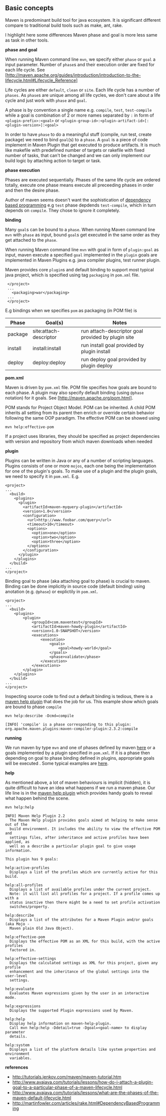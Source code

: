 ## Basic concepts

Maven is predominant build tool for java ecosystem. It is significant different compare to traditional build tools such as make, ant, rake. 

I highlight here some differences Maven phase and goal is more less same as task in other tools. 

**phase and goal**

When running Maven command line `mvn`, we specify either `phase` or `goal` a input parameter. Number of `phase`s and their execution order are fixed for each life cycle. See [http://maven.apache.org/guides/introduction/introduction-to-the-lifecycle.html#Lifecycle_Reference]

Life cycles are either `default`, `clean` or `site`. Each life cycle has a number of `phases`. As `phase`s are unique among all life cycles, we don't care about a life cycle and just work with `phase` and `goal`. 

A phase is by convention a single name e.g. `compile`, `test`, `test-compile` while a goal is combination of 2 or more names separated by `:` in form of  `<plugin-prefix>:<goal>` or `<plugin-group-id>:<plugin-artifact-id>[:<plugin-version>]:<goal>`

In order to have `phase` to do a meaningful stuff (compile, run test,  create package) we need to bind  `goal`(s) to a `phase`. A `goal` is a piece of code implement in Maven Plugin that get executed to produce artifacts.  It is much like makefile with predefined number of targets or rakefile with fixed number of tasks, that can't be changed and we can only implement our build logic by attaching action to target or task.

**phase execution**

Phases are executed sequentially. Phases of the same life cycle are ordered totally, execute one phase means execute all preceeding phases in order and then the desire phase.

Author of maven seems doesn't want the sophistication of [dependency based programming](http://martinfowler.com/articles/rake.html#DependencyBasedProgramming) e.g `test` phase depdends `test-compile`, which in turn depends on `compile`. They chose to ignore it completely.

**binding**

Many `goal`s can be bound to a `phase`. When running Maven command line `mvn` with `phase` as input, bound `goal`s get executed in the same order as they get attached to the `phase`. 

When running Maven command line `mvn` with goal in form of `plugin:goal` as input, maven execute a specified `goal` implemented in the `plugin` goals are implemented in Maven Plugins e.g. java compiler plugins, test runner plugin.

Maven provides core `plugin`s and default binding to support most typical java project, which is specified using tag `packaging` in `pom.xml` file. 
    
     </project>
     ...  
       <packaging>war</packaging>
     ...
     </project>

E.g  bindings when we specifies `pom` as packaging (in POM file) is

 Phase         | Goal(s)                | Notes 
 ------------- |------------------------| --------------------------------------------------
 package       | site:attach-descriptor | run attach-descriptor goal provided by plugin site
 install	   | install:install	    | run install goal provided by plugin install
 deploy	       | deploy:deploy	        | run deploy goal provided by plugin deploy

**pom.xml**

Maven is driven by `pom.xml` file. POM file specifies how goals are bound to each phase. A plugin may also specify default binding (using `@phase` notation) for it goals. See [http://maven.apache.org/pom.html].

POM stands for Project Object Model. POM can be inherited. A child POM inherits all setting from its parent then enrich or override certain behavior following the same OOP paradigm. The effective POM can be showed using 

    mvn help:effective-pom
    
If a project uses libraries, they should be specified as project dependencies with version and repository from which maven downloads when needed

**plugin**

Plugins can be written in Java or any of a number of scripting languages. Plugins consists of one or more `mojos`, each one being the implementation for one of the plugin's goals. To make use of a plugin and the plugin goals, we need to specify it in `pom.xml`. E.g.

    <project>
    ...
      <build>
        <plugins>
          <plugin>
            <artifactId>maven-myquery-plugin</artifactId>
            <version>1.0</version>
            <configuration>
              <url>http://www.foobar.com/query</url>
              <timeout>10</timeout>
              <options>
                <option>one</option>
                <option>two</option>
                <option>three</option>
              </options>
            </configuration>
          </plugin>
        </plugins>
      </build>
    ...
    </project>

Binding goal to phase (aka attaching goal to phase) is crucial to maven. Binding can be done implicitly in source code (default binding) using anotation (e.g. `@phase`) or explictily in `pom.xml`.

    <project>
    ...
	  <build>
		<plugins>
			<plugin>
				<groupId>com.maventest</groupId>
				<artifactId>maven-howdy-plugin</artifactId>
				<version>1.0-SNAPSHOT</version>
				<executions>
					<execution>
						<goals>
							<goal>howdy-world</goal>
						</goals>
						<phase>validate</phase>
					</execution>
				</executions>
			</plugin>
		</plugins>
	  </build>
    ...
    </project>

Inspecting source code to find out a default binding is tedious, there is a [maven help plugin](http://maven.apache.org/plugins/maven-help-plugin/describe-mojo.html) that does the job for us. This example show which goals are bound to phase `compile` 

    mvn help:describe -Dcmd=compile

    [INFO] 'compile' is a phase corresponding to this plugin:
    org.apache.maven.plugins:maven-compiler-plugin:2.3.2:compile

**running**

We run maven by type `mvn` and one of phases defined by maven [here](http://maven.apache.org/guides/introduction/introduction-to-the-lifecycle.html#Lifecycle_Reference) or a goals implemented by a plugin specified in `pom.xml`. If it is a phase then depending on goal to phase binding defined in plugins, appropriate goals will be executed . Some typical examples are [here](example.md).

**help**

As mentioned above, a lot of maven behaviours is implicit (hidden), it is quite difficult to have an idea what happens if we run a maven phase. Our life line is in the [maven help plugin](http://maven.apache.org/plugins/maven-help-plugin/describe-mojo.html) which provides handy goals to reveal what happen behind the scene. 

    mvn help:help
    
    INFO] Maven Help Plugin 2.2
      The Maven Help plugin provides goals aimed at helping to make sense out of the
      build environment. It includes the ability to view the effective POM and
      settings files, after inheritance and active profiles have been applied, as
      well as a describe a particular plugin goal to give usage information.

    This plugin has 9 goals:
    
    help:active-profiles
      Displays a list of the profiles which are currently active for this build.
    
    help:all-profiles
      Displays a list of available profiles under the current project.
      Note: it will list all profiles for a project. If a profile comes up with a
      status inactive then there might be a need to set profile activation
      switches/property.
    
    help:describe
      Displays a list of the attributes for a Maven Plugin and/or goals (aka Mojo -
      Maven plain Old Java Object).

    help:effective-pom
      Displays the effective POM as an XML for this build, with the active profiles
      factored in.

    help:effective-settings
      Displays the calculated settings as XML for this project, given any profile
      enhancement and the inheritance of the global settings into the user-level
      settings.

    help:evaluate
      Evaluates Maven expressions given by the user in an interactive mode.

    help:expressions
      Displays the supported Plugin expressions used by Maven.

    help:help
      Display help information on maven-help-plugin.
      Call mvn help:help -Ddetail=true -Dgoal=<goal-name> to display parameter
      details.

    help:system
      Displays a list of the platform details like system properties and environment
      variables.    
   

**references**

* http://tutorials.jenkov.com/maven/maven-tutorial.htm
* http://www.avajava.com/tutorials/lessons/how-do-i-attach-a-plugin-goal-to-a-particular-phase-of-a-maven-lifecycle.html
* http://www.avajava.com/tutorials/lessons/what-are-the-phases-of-the-maven-default-lifecycle.html
* http://martinfowler.com/articles/rake.html#DependencyBasedProgramming
